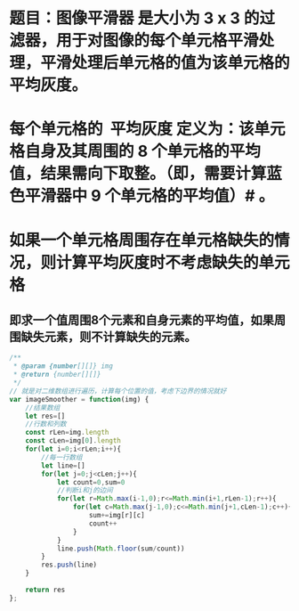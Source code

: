 # 题目：图像平滑器 是大小为 3 x 3 的过滤器，用于对图像的每个单元格平滑处理，平滑处理后单元格的值为该单元格的平均灰度。
# 每个单元格的  平均灰度 定义为：该单元格自身及其周围的 8 个单元格的平均值，结果需向下取整。（即，需要计算蓝色平滑器中 9 个单元格的平均值）# 。
# 如果一个单元格周围存在单元格缺失的情况，则计算平均灰度时不考虑缺失的单元格

## 即求一个值周围8个元素和自身元素的平均值，如果周围缺失元素，则不计算缺失的元素。

```js
/**
 * @param {number[][]} img
 * @return {number[][]}
 */
// 就是对二维数组进行遍历，计算每个位置的值，考虑下边界的情况就好
var imageSmoother = function(img) {
    //结果数组
    let res=[]
    //行数和列数
    const rLen=img.length
    const cLen=img[0].length
    for(let i=0;i<rLen;i++){
        //每一行数组
        let line=[]
        for(let j=0;j<cLen;j++){
            let count=0,sum=0
            //判断i和j的边间
            for(let r=Math.max(i-1,0);r<=Math.min(i+1,rLen-1);r++){
                for(let c=Math.max(j-1,0);c<=Math.min(j+1,cLen-1);c++){
                    sum+=img[r][c]
                    count++
                }
            }
            line.push(Math.floor(sum/count))
        }
        res.push(line)
    }
    
    return res
};
```